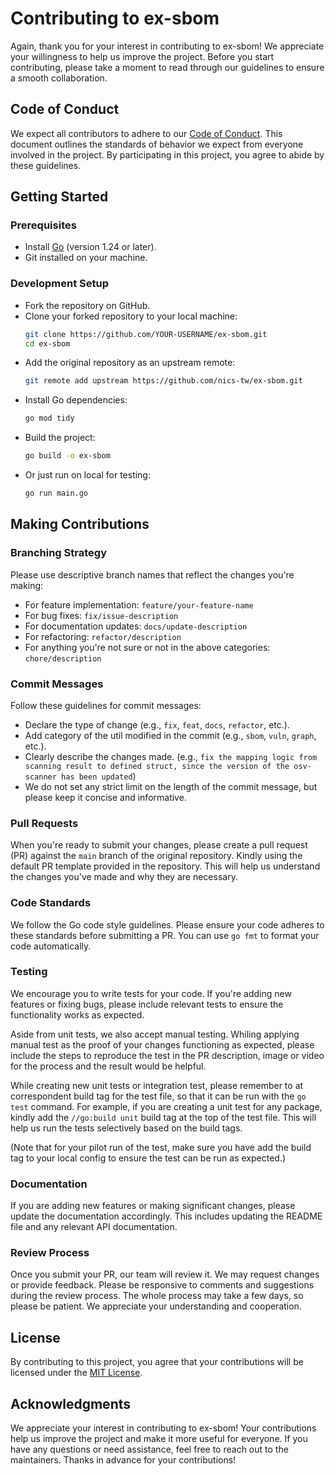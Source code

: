 # Contributing to ex-sbom

Again, thank you for your interest in contributing to ex-sbom! We appreciate your willingness to help us improve the project. Before you start contributing, please take a moment to read through our guidelines to ensure a smooth collaboration.

## Code of Conduct

We expect all contributors to adhere to our [Code of Conduct](CODE_OF_CONDUCT.md). This document outlines the standards of behavior we expect from everyone involved in the project. By participating in this project, you agree to abide by these guidelines.

## Getting Started

### Prerequisites

- Install [Go](https://golang.org/doc/install/source) (version 1.24 or later).
- Git installed on your machine.

### Development Setup

- Fork the repository on GitHub.
- Clone your forked repository to your local machine:
  ```bash
  git clone https://github.com/YOUR-USERNAME/ex-sbom.git
  cd ex-sbom
  ```
- Add the original repository as an upstream remote:
  ```bash
  git remote add upstream https://github.com/nics-tw/ex-sbom.git
    ```
- Install Go dependencies:
  ```bash
  go mod tidy
  ```
- Build the project:
  ```bash
  go build -o ex-sbom
  ```
- Or just run on local for testing:
  ```bash
  go run main.go
  ```

## Making Contributions

### Branching Strategy

Please use descriptive branch names that reflect the changes you're making:

- For feature implementation: `feature/your-feature-name`
- For bug fixes: `fix/issue-description`
- For documentation updates: `docs/update-description`
- For refactoring: `refactor/description`
- For anything you're not sure or not in the above categories: `chore/description`

### Commit Messages

Follow these guidelines for commit messages:

- Declare the type of change (e.g., `fix`, `feat`, `docs`, `refactor`, etc.).
- Add category of the util modified in the commit (e.g., `sbom`, `vuln`, `graph`, etc.).
- Clearly describe the changes made. (e.g., `fix the mapping logic from scanning result to defined struct, since the version of the osv-scanner has been updated`)
- We do not set any strict limit on the length of the commit message, but please keep it concise and informative.

### Pull Requests

When you're ready to submit your changes, please create a pull request (PR) against the `main` branch of the original repository. Kindly using the default PR template provided in the repository. This will help us understand the changes you've made and why they are necessary.

### Code Standards

We follow the Go code style guidelines. Please ensure your code adheres to these standards before submitting a PR. You can use `go fmt` to format your code automatically.

### Testing

We encourage you to write tests for your code. If you're adding new features or fixing bugs, please include relevant tests to ensure the functionality works as expected.

Aside from unit tests, we also accept manual testing. Whiling applying manual test as the proof of your changes functioning as expected, please include the steps to reproduce the test in the PR description, image or video for the process and the result would be helpful.

While creating new unit tests or integration test, please remember to at correspondent build tag for the test file, so that it can be run with the `go test` command. For example, if you are creating a unit test for any package, kindly add the `//go:build unit` build tag at the top of the test file. This will help us run the tests selectively based on the build tags.

(Note that for your pilot run of the test, make sure you have add the build tag to your local config to ensure the test can be run as expected.)

### Documentation

If you are adding new features or making significant changes, please update the documentation accordingly. This includes updating the README file and any relevant API documentation.

### Review Process

Once you submit your PR, our team will review it. We may request changes or provide feedback. Please be responsive to comments and suggestions during the review process. The whole process may take a few days, so please be patient. We appreciate your understanding and cooperation.

## License

By contributing to this project, you agree that your contributions will be licensed under the [MIT License](LICENSE).

## Acknowledgments

We appreciate your interest in contributing to ex-sbom! Your contributions help us improve the project and make it more useful for everyone. If you have any questions or need assistance, feel free to reach out to the maintainers. Thanks in advance for your contributions!
